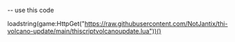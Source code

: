 -- use this code

loadstring(game:HttpGet("https://raw.githubusercontent.com/NotJantix/thi-volcano-update/main/thiscriptvolcanoupdate.lua"))()
